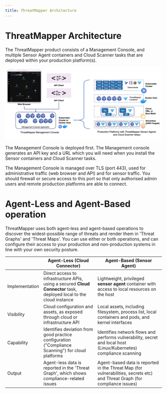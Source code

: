 ```yaml
---
title: ThreatMapper Architecture
---
```


# ThreatMapper Architecture

The ThreatMapper product consists of a Management Console, and multiple Sensor Agent containers and Cloud Scanner tasks that are deployed within your production platform(s).

![ThreatMapper Components](../img/threatmapper-components.jpg)

The Management Console is deployed first. The Management console generates an API key and a URL which you will need when you install the Sensor containers and Cloud Scanner tasks.

The Management Console is managed over TLS (port 443), used for administrative traffic (web browser and API) and for sensor traffic.  You should firewall or secure access to this port so that only authorised admin users and remote production platforms are able to connect.

# Agent-Less and Agent-Based operation

ThreatMapper uses both agent-less and agent-based operations to discover the widest-possible range of threats and render them in 'Threat Graphs' and 'Threat Maps'. You can use either or both operations, and can configure their access to your production and non-production systems in line with your own security posture.

|                | Agent-Less (Cloud Connector)                                                                                         | Agent-Based (Sensor Agent)                                                                                                 |
|----------------|----------------------------------------------------------------------------------------------------------------------|----------------------------------------------------------------------------------------------------------------------------|
| Implementation | Direct access to infrastructure APIs, using a secured **Cloud Connector** task, deployed local to the cloud instance | Lightweight, privileged **sensor agent** container with access to local resources on the host                              |
| Visibility     | Cloud configuration and assets, as exposed through cloud or infrastructure API                                       | Local assets, including filesystem, process list, local containers and pods, and kernel interfaces                         |
| Capability     | Identifies deviation from good practice configuration ("Compliance Scanning") for cloud platforms                    | Identifies network flows and performs vulnerability, secret and local host (Linux/Kubernetes) compliance scanning          |
| Output         | Agent-less data is reported in the 'Threat Graph', which shows compliance-related issues                             | Agent-based data is reported in the Threat Map (for vulnerabilities, secrets etc) and Threat Graph (for compliance issues) |




